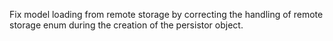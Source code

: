 Fix model loading from remote storage by correcting the handling of remote storage enum during the creation of the persistor object.
